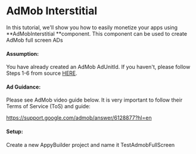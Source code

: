 # AdMob Interstitial

In this tutorial, we'll show you how to easily monetize your apps using **AdMobInterstitial **component. This component can be used to create AdMob full screen ADs

#### Assumption:

You have already created an AdMob AdUnitId. If you haven't, please follow Steps 1-6 from source [HERE](https://quickappninja.zendesk.com/hc/en-us/articles/115000826865-How-to-create-Banner-Admob-Ad-unit-ID-?mobile_site=true).

#### Ad Guidance:

Please see AdMob video guide below. It is very important to follow their Terms of Service \(ToS\) and guide:

https://support.google.com/admob/answer/6128877?hl=en

#### Setup:

Create a new AppyBuilder project and name it TestAdmobFullScreen

